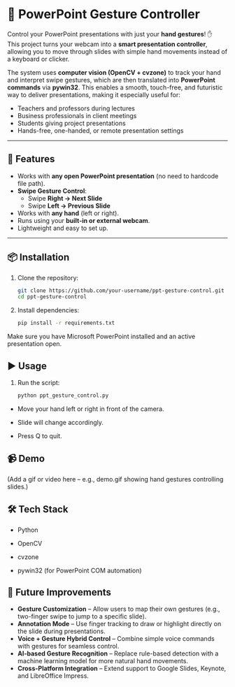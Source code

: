 # 🎥 PowerPoint Gesture Controller

Control your PowerPoint presentations with just your **hand gestures**! ✋  
This project turns your webcam into a **smart presentation controller**, allowing you to move through slides with simple hand movements instead of a keyboard or clicker.  

The system uses **computer vision (OpenCV + cvzone)** to track your hand and interpret swipe gestures, which are then translated into **PowerPoint commands** via **pywin32**. This enables a smooth, touch-free, and futuristic way to deliver presentations, making it especially useful for:  

- Teachers and professors during lectures  
- Business professionals in client meetings  
- Students giving project presentations  
- Hands-free, one-handed, or remote presentation settings  

---

## 🚀 Features
- Works with **any open PowerPoint presentation** (no need to hardcode file path).  
- **Swipe Gesture Control**:
  - Swipe **Right → Next Slide**
  - Swipe **Left → Previous Slide**
- Works with **any hand** (left or right).  
- Runs using your **built-in or external webcam**.  
- Lightweight and easy to set up.
  
---

## 📦 Installation

1. Clone the repository:
   ```bash
   git clone https://github.com/your-username/ppt-gesture-control.git
   cd ppt-gesture-control
2. Install dependencies:
    ```bash
    pip install -r requirements.txt

Make sure you have Microsoft PowerPoint installed and an active presentation open.

## ▶️ Usage

1. Run the script:
   ```bash
   python ppt_gesture_control.py

- Move your hand left or right in front of the camera.
  
- Slide will change accordingly.

- Press Q to quit.

## 📹 Demo

(Add a gif or video here – e.g., demo.gif showing hand gestures controlling slides.)

## 🛠️ Tech Stack

- Python
  
- OpenCV
  
- cvzone
  
- pywin32 (for PowerPoint COM automation)

## 📌 Future Improvements

- **Gesture Customization** – Allow users to map their own gestures (e.g., two-finger swipe to jump to a specific slide).  
- **Annotation Mode** – Use finger tracking to draw or highlight directly on the slide during presentations.  
- **Voice + Gesture Hybrid Control** – Combine simple voice commands with gestures for seamless control.  
- **AI-based Gesture Recognition** – Replace rule-based detection with a machine learning model for more natural hand movements.  
- **Cross-Platform Integration** – Extend support to Google Slides, Keynote, and LibreOffice Impress.  
